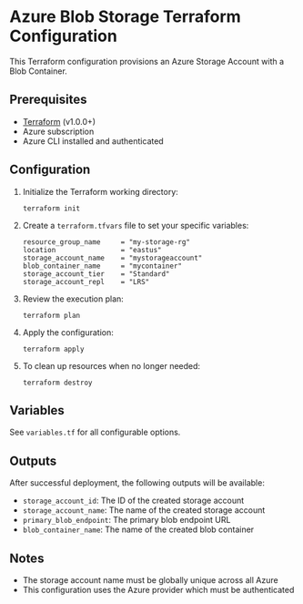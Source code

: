 # Azure Blob Storage Terraform Configuration

This Terraform configuration provisions an Azure Storage Account with a Blob Container.

## Prerequisites

- [Terraform](https://www.terraform.io/downloads.html) (v1.0.0+)
- Azure subscription
- Azure CLI installed and authenticated

## Configuration

1. Initialize the Terraform working directory:
   ```
   terraform init
   ```

2. Create a `terraform.tfvars` file to set your specific variables:
   ```
   resource_group_name     = "my-storage-rg"
   location                = "eastus"
   storage_account_name    = "mystorageaccount"
   blob_container_name     = "mycontainer"
   storage_account_tier    = "Standard"
   storage_account_repl    = "LRS"
   ```

3. Review the execution plan:
   ```
   terraform plan
   ```

4. Apply the configuration:
   ```
   terraform apply
   ```

5. To clean up resources when no longer needed:
   ```
   terraform destroy
   ```

## Variables

See `variables.tf` for all configurable options.

## Outputs

After successful deployment, the following outputs will be available:
- `storage_account_id`: The ID of the created storage account
- `storage_account_name`: The name of the created storage account
- `primary_blob_endpoint`: The primary blob endpoint URL
- `blob_container_name`: The name of the created blob container

## Notes

- The storage account name must be globally unique across all Azure
- This configuration uses the Azure provider which must be authenticated